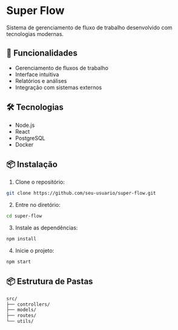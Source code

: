 # Super Flow

Sistema de gerenciamento de fluxo de trabalho desenvolvido com tecnologias modernas.

## 🚀 Funcionalidades

- Gerenciamento de fluxos de trabalho
- Interface intuitiva
- Relatórios e análises
- Integração com sistemas externos

## 🛠️ Tecnologias

- Node.js
- React
- PostgreSQL
- Docker

## 📦 Instalação

1. Clone o repositório:

```bash
git clone https://github.com/seu-usuario/super-flow.git
```

2. Entre no diretório:

```bash
cd super-flow
```

3. Instale as dependências:

```bash
npm install
```

4. Inicie o projeto:

```bash
npm start
```

## 📦 Estrutura de Pastas

```bash
src/
├── controllers/
├── models/
├── routes/
└── utils/
